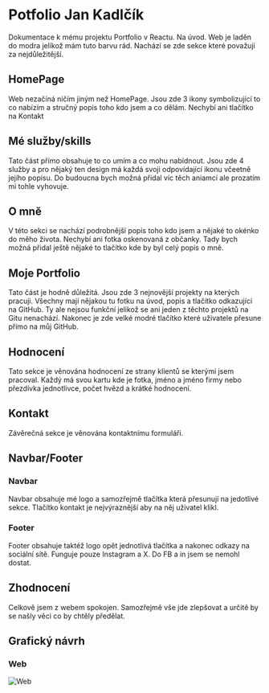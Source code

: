 # Potfolio Jan Kadlčík

Dokumentace k mému projektu Portfolio v Reactu. Na úvod. Web je laděn do modra jelikož mám tuto barvu rád. Nachází se zde sekce které považuji za nejdůležitější.

## HomePage
Web nezačíná ničím jiným než HomePage. Jsou zde 3 ikony symbolizující to co nabízím a stručný popis toho kdo jsem a co dělám.
Nechybí ani tlačítko na Kontakt


## Mé služby/skills
Tato část přímo obsahuje to co umím a co mohu nabídnout. Jsou zde 4 služby a pro nějaký ten design má každá svoji odpovídající ikonu včeetně jejího popisu.
Do budoucna bych možná přidal víc těch aniamcí ale prozatím mi tohle vyhovuje.

## O mně
V této sekci se nachází podrobnější popis toho kdo jsem a nějaké to okénko do měho života. Nechybí ani fotka oskenovaná z občanky.
Tady bych možná přidal ještě nějaké to tlačítko kde by byl celý popis o mně.

## Moje Portfolio
Tato část je hodně důležitá. Jsou zde 3 nejnovější projekty na kterých pracuji. Všechny mají nějakou tu fotku na úvod, popis a tlačítko odkazující na GitHub. Ty ale nejsou funkční jelikož se ani jeden z těchto projektů na Gitu nenachází.
Nakonec je zde velké modré tlačítko které uživatele přesune přímo na můj GitHub.

## Hodnocení
Tato sekce je věnována hodnocení ze strany klientů se kterými jsem pracoval. Každý má svou kartu kde je fotka, jméno a jméno firmy nebo přezdívka jednotlivce, počet hvězd a krátké hodnocení.

## Kontakt
Závěrečná sekce je věnována kontaktnímu formuláři.

## Navbar/Footer
### Navbar
Navbar obsahuje mé logo a samozřejmě tlačítka která přesunují na jedotlivé sekce. Tlačítko kontakt je nejvýraznější aby na něj uživatel klikl.
### Footer
Footer obsahuje taktéž logo opět jednotlivá tlačítka a nakonec odkazy na sociální sítě. Funguje pouze Instagram a X. Do FB a in jsem se nemohl dostat.
## Zhodnocení
Celkově jsem z webem spokojen. Samozřejmě vše jde zlepšovat a určitě by se našly věci co by chtěly předělat.

## Grafický návrh
### Web
![Web](https://github.com/HonzaKadlcik/React_web/assets/124683119/c5dea2f6-8c0f-4ddf-858b-d8c6cdc9da28)

